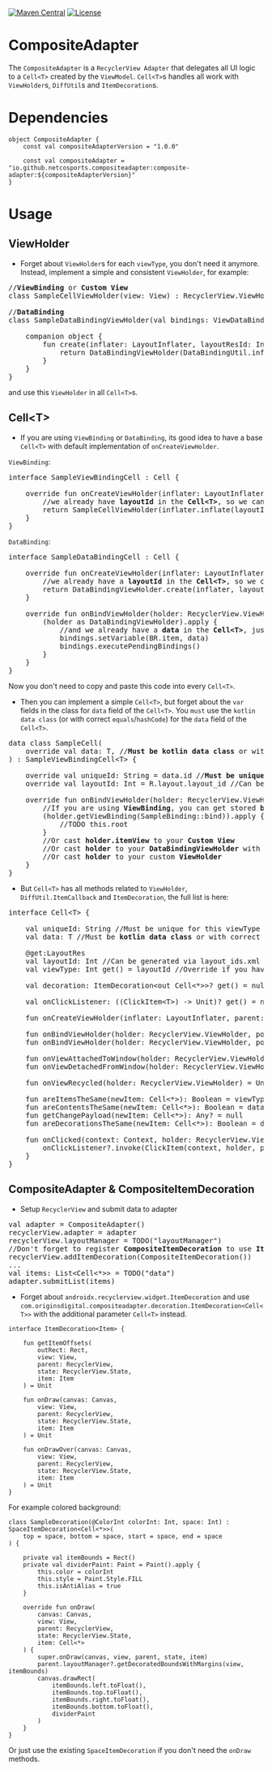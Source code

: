 [![Maven Central](https://img.shields.io/maven-central/v/io.github.netcosports.compositeadapter/composite-adapter?color=orange)](https://repo1.maven.org/maven2/io/github/netcosports/compositeadapter/composite-adapter/)
[![License](https://img.shields.io/badge/License-Apache%202.0-orange.svg)](http://www.apache.org/licenses/LICENSE-2.0)

# CompositeAdapter

  The `CompositeAdapter` is a `RecyclerView Adapter` that delegates all UI logic to a `Cell<T>` created by the `ViewModel`.
  `Cell<T>`s handles all work with `ViewHolder`s, `DiffUtil`s and `ItemDecoration`s.

# Dependencies

```
object CompositeAdapter {
    const val compositeAdapterVersion = "1.0.0"

    const val compositeAdapter = "io.github.netcosports.compositeadapter:composite-adapter:${compositeAdapterVersion}"
}
```

#  Usage

##  ViewHolder

  - Forget about `ViewHolder`s for each `viewType`, you don't need it anymore. Instead, implement a simple and consistent
  `ViewHolder`, for example:
<pre>
//<b>ViewBinding</b> or <b>Custom View</b>
class SampleCellViewHolder(view: View) : RecyclerView.ViewHolder(view)

//<b>DataBinding</b>
class SampleDataBindingViewHolder(val bindings: ViewDataBinding) : RecyclerView.ViewHolder(bindings.root) {

    companion object {
        fun create(inflater: LayoutInflater, layoutResId: Int, parent: ViewGroup): DataBindingViewHolder {
            return DataBindingViewHolder(DataBindingUtil.inflate(inflater, layoutResId, parent, false))
        }
    }
}
</pre>
  and use this `ViewHolder` in all `Cell<T>`s.

##  Cell&lt;T&gt;

  - If you are using `ViewBinding` or `DataBinding`, its good idea to have a base `Cell<T>` with default implementation of
  `onCreateViewHolder`.

  `ViewBinding`:
<pre>
interface SampleViewBindingCell<T> : Cell<T> {

    override fun onCreateViewHolder(inflater: LayoutInflater, parent: ViewGroup, viewType: Int): RecyclerView.ViewHolder {
        //we already have <b>layoutId</b> in the <b>Cell&lt;T&gt;</b>, so we can create a `SampleCellViewHolder` with `ViewBinding`
        return SampleCellViewHolder(inflater.inflate(layoutId, parent, false))
    }
}
</pre>
  `DataBinding`:
<pre>
interface SampleDataBindingCell<T> : Cell<T> {

    override fun onCreateViewHolder(inflater: LayoutInflater, parent: ViewGroup, viewType: Int): RecyclerView.ViewHolder {
        //we already have a <b>layoutId</b> in the <b>Cell&lt;T&gt;</b>, so we can create a `DataBindingViewHolder` with `ViewDataBinding`
        return DataBindingViewHolder.create(inflater, layoutId, parent)
    }

    override fun onBindViewHolder(holder: RecyclerView.ViewHolder, position: Int) {
        (holder as DataBindingViewHolder).apply {
            //and we already have a <b>data</b> in the <b>Cell&lt;T&gt;</b>, just set it via `setVariable` and use it in the `layout`
            bindings.setVariable(BR.item, data)
            bindings.executePendingBindings()
        }
    }
}
</pre>
  Now you don't need to copy and paste this code into every `Cell<T>`.

  - Then you can implement a simple `Cell<T>`, but forget about the `var` fields in the class for `data` field of the `Cell<T>`.
  You `must` use the `kotlin data class` (or with correct `equals`/`hashCode`) for the `data` field of the `Cell<T>`.
<pre>
data class SampleCell(
    override val data: T, //<b>Must be kotlin data class</b> or with correct <b>equals</b>/<b>hashCode</b>
) : SampleViewBindingCell&lt;T&gt; {

    override val uniqueId: String = data.id //<b>Must be unique</b> for this <b>viewType</b> (by default <b>viewType</b> == <b>layoutId</b>)
    override val layoutId: Int = R.layout.layout_id //Can be generated via <b>layout_ids.xml</b> (by default <b>viewType</b> == <b>layoutId</b>)

    override fun onBindViewHolder(holder: RecyclerView.ViewHolder, position: Int) {
        //If you are using <b>ViewBinding</b>, you can get stored <b>bindings</b> from the <b>ViewHolder</b> like this:
        (holder.getViewBinding(SampleBinding::bind)).apply {
            //TODO this.root
        }
        //Or cast <b>holder.itemView</b> to your <b>Custom View</b>
        //Or cast <b>holder</b> to your <b>DataBindingViewHolder</b> with <b>ViewDataBinding</b>
        //Or cast <b>holder</b> to your custom <b>ViewHolder</b>
    }
}
</pre>
  - But `Cell<T>` has all methods related to `ViewHolder`, `DiffUtil.ItemCallback` and `ItemDecoration`, the full list is here:
<pre>
interface Cell&lt;T&gt; {

    val uniqueId: String //Must be unique for this viewType (by default viewType == layoutId)
    val data: T //Must be <b>kotlin data class</b> or with correct equals/hashCode

    @get:LayoutRes
    val layoutId: Int //Can be generated via layout_ids.xml if you are using <b>Custom View</b> (by default viewType == layoutId)
    val viewType: Int get() = layoutId //Override if you have two <b>viewType</b>s for the same <b>layoutId</b>

    val decoration: ItemDecoration&lt;out Cell&lt;*&gt;&gt;? get() = null //<b>ItemDecoration</b> only for this <b>Cell&lt;T&gt;</b>

    val onClickListener: ((ClickItem&lt;T&gt;) -&gt; Unit)? get() = null

    fun onCreateViewHolder(inflater: LayoutInflater, parent: ViewGroup, viewType: Int): RecyclerView.ViewHolder

    fun onBindViewHolder(holder: RecyclerView.ViewHolder, position: Int, payloads: List&lt;Any&gt;): Boolean = false
    fun onBindViewHolder(holder: RecyclerView.ViewHolder, position: Int)

    fun onViewAttachedToWindow(holder: RecyclerView.ViewHolder) = Unit
    fun onViewDetachedFromWindow(holder: RecyclerView.ViewHolder) = Unit

    fun onViewRecycled(holder: RecyclerView.ViewHolder) = Unit

    fun areItemsTheSame(newItem: Cell&lt;*&gt;): Boolean = viewType == newItem.viewType && uniqueId == newItem.uniqueId
    fun areContentsTheSame(newItem: Cell&lt;*&gt;): Boolean = data == newItem.data
    fun getChangePayload(newItem: Cell&lt;*&gt;): Any? = null
    fun areDecorationsTheSame(newItem: Cell&lt;*&gt;): Boolean = decoration == newItem.decoration

    fun onClicked(context: Context, holder: RecyclerView.ViewHolder, position: Int) {
        onClickListener?.invoke(ClickItem(context, holder, position, data))
    }
}
</pre>

##  CompositeAdapter & CompositeItemDecoration

  - Setup `RecyclerView` and submit data to adapter
<pre>
val adapter = CompositeAdapter()
recyclerView.adapter = adapter
recyclerView.layoutManager = TODO("layoutManager")
//Don't forget to register <b>CompositeItemDecoration</b> to use <b>ItemDecoration</b> for each <b>Cell&lt;T&gt;</b>
recyclerView.addItemDecoration(CompositeItemDecoration())
...
val items: List&lt;Cell&lt;*&gt;&gt; = TODO("data")
adapter.submitList(items)
</pre>

  - Forget about `androidx.recyclerview.widget.ItemDecoration` and use
  `com.originsdigital.compositeadapter.decoration.ItemDecoration<Cell<T>>` with the additional parameter `Cell<T>` instead.
```
interface ItemDecoration<Item> {

    fun getItemOffsets(
        outRect: Rect,
        view: View,
        parent: RecyclerView,
        state: RecyclerView.State,
        item: Item
    ) = Unit

    fun onDraw(canvas: Canvas,
        view: View,
        parent: RecyclerView,
        state: RecyclerView.State,
        item: Item
    ) = Unit

    fun onDrawOver(canvas: Canvas,
        view: View,
        parent: RecyclerView,
        state: RecyclerView.State,
        item: Item
    ) = Unit
}
```
  For example colored background:
```
class SampleDecoration(@ColorInt colorInt: Int, space: Int) : SpaceItemDecoration<Cell<*>>(
    top = space, bottom = space, start = space, end = space
) {

    private val itemBounds = Rect()
    private val dividerPaint: Paint = Paint().apply {
        this.color = colorInt
        this.style = Paint.Style.FILL
        this.isAntiAlias = true
    }

    override fun onDraw(
        canvas: Canvas,
        view: View,
        parent: RecyclerView,
        state: RecyclerView.State,
        item: Cell<*>
    ) {
        super.onDraw(canvas, view, parent, state, item)
        parent.layoutManager?.getDecoratedBoundsWithMargins(view, itemBounds)
        canvas.drawRect(
            itemBounds.left.toFloat(),
            itemBounds.top.toFloat(),
            itemBounds.right.toFloat(),
            itemBounds.bottom.toFloat(),
            dividerPaint
        )
    }
}
```
  Or just use the existing `SpaceItemDecoration` if you don't need the `onDraw` methods.